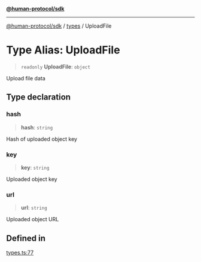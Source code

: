 [**@human-protocol/sdk**](../../README.md)

***

[@human-protocol/sdk](../../modules.md) / [types](../README.md) / UploadFile

# Type Alias: UploadFile

> `readonly` **UploadFile**: `object`

Upload file data

## Type declaration

### hash

> **hash**: `string`

Hash of uploaded object key

### key

> **key**: `string`

Uploaded object key

### url

> **url**: `string`

Uploaded object URL

## Defined in

[types.ts:77](https://github.com/humanprotocol/human-protocol/blob/d7a8db333eaccaefacbd3a71e666d3627570e9f6/packages/sdk/typescript/human-protocol-sdk/src/types.ts#L77)
